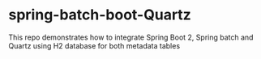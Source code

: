 # spring-batch-boot-Quartz
This repo demonstrates how to integrate Spring Boot 2, Spring batch and Quartz using H2 database for both metadata tables
